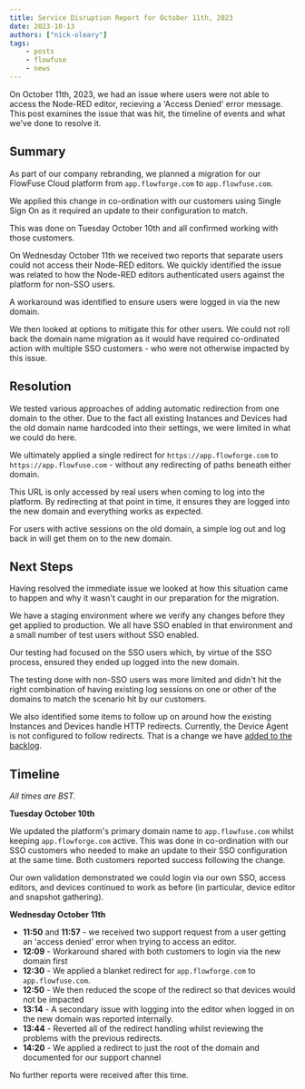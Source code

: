 ```yaml
---
title: Service Disruption Report for October 11th, 2023
date: 2023-10-13
authors: ["nick-oleary"]
tags:
    - posts 
    - flowfuse
    - news
---
```


On October 11th, 2023, we had an issue where users were not able to access the
Node-RED editor, recieving a 'Access Denied' error message.
This post examines the issue that was hit, the timeline of events and
what we've done to resolve it.

<!--more-->

## Summary

As part of our company rebranding, we planned a migration for our FlowFuse Cloud
platform from `app.flowforge.com` to `app.flowfuse.com`.

We applied this change in co-ordination with our customers using Single Sign On
as it required an update to their configuration to match.

This was done on Tuesday October 10th and all confirmed working with those customers.

On Wednesday October 11th we received two reports that separate users could not
access their Node-RED editors. We quickly identified the issue was related to
how the Node-RED editors authenticated users against the platform for non-SSO users.

A workaround was identified to ensure users were logged in via the new domain.

We then looked at options to mitigate this for other users. We could not roll
back the domain name migration as it would have required co-ordinated action with
multiple SSO customers - who were not otherwise impacted by this issue.

## Resolution

We tested various approaches of adding automatic redirection from one domain to
the other. Due to the fact all existing Instances and Devices had the old domain
name hardcoded into their settings, we were limited in what we could do here.

We ultimately applied a single redirect for `https://app.flowforge.com` to
`https://app.flowfuse.com` - without any redirecting of paths beneath either domain.

This URL is only accessed by real users when coming to log into the platform. By
redirecting at that point in time, it ensures they are logged into the new domain
and everything works as expected.

For users with active sessions on the old domain, a simple log out and log back in
will get them on to the new domain.


## Next Steps

Having resolved the immediate issue we looked at how this situation came to happen
and why it wasn't caught in our preparation for the migration.

We have a staging environment where we verify any changes before they get applied
to production. We all have SSO enabled in that environment and a small number of
test users without SSO enabled.

Our testing had focused on the SSO users which, by virtue of the SSO process, ensured
they ended up logged into the new domain.

The testing done with non-SSO users was more limited and didn't hit the right combination
of having existing log sessions on one or other of the domains to match the scenario
hit by our customers.

We also identified some items to follow up on around how the existing Instances
and Devices handle HTTP redirects. Currently, the Device Agent is not configured
to follow redirects. That is a change we have [added to the backlog](https://github.com/FlowFuse/device-agent/issues/182).

## Timeline

*All times are BST.*

**Tuesday October 10th**

We updated the platform's primary domain name to `app.flowfuse.com` whilst keeping `app.flowforge.com` active. This was done in co-ordination with our SSO customers who needed to make an update to their SSO configuration at the same time. Both customers reported success following the change.

Our own validation demonstrated we could login via our own SSO, access editors, and devices continued to work as before (in particular, device editor and snapshot gathering).

**Wednesday October 11th**

 - **11:50** and **11:57** - we received two support request from a user getting an 'access denied' error when trying to access an editor.
 - **12:09** - Workaround shared with both customers to login via the new domain first
 - **12:30** - We applied a blanket redirect for `app.flowforge.com` to `app.flowfuse.com`. 
 - **12:50** - We then reduced the scope of the redirect so that devices would not be impacted
 - **13:14** - A secondary issue with logging into the editor when logged in on the new domain was reported internally.
 - **13:44** - Reverted all of the redirect handling whilst reviewing the problems with the previous redirects.
 - **14:20** - We applied a redirect to just the root of the domain and documented for our support channel

 No further reports were received after this time.
